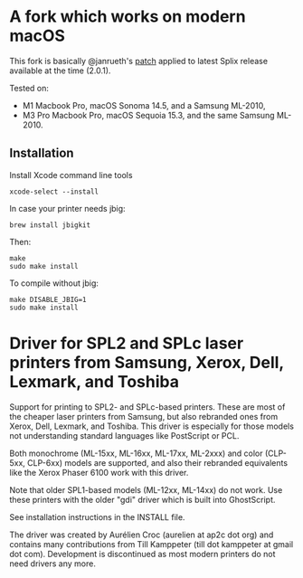 # A fork which works on modern macOS

This fork is basically @janrueth's [patch](https://github.com/janrueth/splix-2.0.0-macos) applied to latest Splix release available at the time (2.0.1).

Tested on: 

* M1 Macbook Pro, macOS Sonoma 14.5, and a Samsung ML-2010,
* M3 Pro Macbook Pro, macOS Sequoia 15.3, and the same Samsung ML-2010.

## Installation

Install Xcode command line tools
```
xcode-select --install
```

In case your printer needs jbig:
```
brew install jbigkit
```

Then:
```
make
sudo make install
```

To compile without jbig:
```
make DISABLE_JBIG=1
sudo make install
```

# Driver for SPL2 and SPLc laser printers from Samsung, Xerox, Dell, Lexmark, and Toshiba

Support for printing to SPL2- and SPLc-based printers. These are most of the cheaper laser printers from Samsung, but also rebranded ones from Xerox, Dell, Lexmark, and Toshiba. This driver is especially for those models not understanding standard languages like PostScript or PCL.

Both monochrome (ML-15xx, ML-16xx, ML-17xx, ML-2xxx) and color (CLP-5xx, CLP-6xx) models are supported, and also their rebranded equivalents like the Xerox Phaser 6100 work with this driver.

Note that older SPL1-based models (ML-12xx, ML-14xx) do not work. Use these printers with the older "gdi" driver which is built into GhostScript.

See installation instructions in the INSTALL file.

The driver was created by Aurélien Croc (aurelien at ap2c dot org) and contains many contributions from Till Kamppeter (till dot kamppeter at gmail dot com). Development is discontinued as most modern printers do not need drivers any more.
